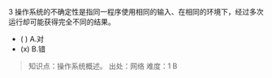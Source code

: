 3
操作系统的不确定性是指同一程序使用相同的输入、在相同的环境下，经过多次运行却可能获得完全不同的结果。
- ( ) A.对 
- (x) B.错

> 知识点：操作系统概述。
> 出处：网络
> 难度：1
> B
